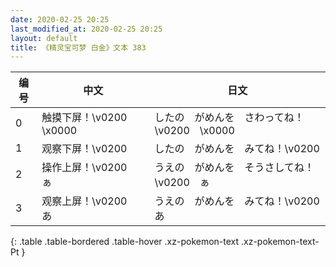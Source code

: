 ```yaml
---
date: 2020-02-25 20:25
last_modified_at: 2020-02-25 20:25
layout: default
title: 《精灵宝可梦 白金》文本 383
---
```

| 编号 | 中文 | 日文 |
| ---- | ---- | ---- |
| 0 | 触摸下屏！\v0200　\x0000 | したの　がめんを　さわってね！\v0200　\x0000 |
| 1 | 观察下屏！\v0200　　 | したの　がめんを　みてね！\v0200　　 |
| 2 | 操作上屏！\v0200　ぁ | うえの　がめんを　そうさしてね！\v0200　ぁ |
| 3 | 观察上屏！\v0200　あ | うえの　がめんを　みてね！\v0200　あ |
{: .table .table-bordered .table-hover .xz-pokemon-text .xz-pokemon-text-Pt }